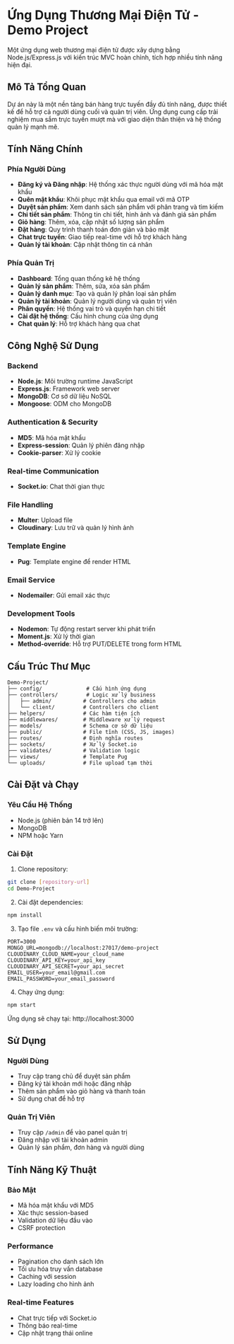 # Ứng Dụng Thương Mại Điện Tử - Demo Project

Một ứng dụng web thương mại điện tử được xây dựng bằng Node.js/Express.js với kiến trúc MVC hoàn chỉnh, tích hợp nhiều tính năng hiện đại.

## Mô Tả Tổng Quan

Dự án này là một nền tảng bán hàng trực tuyến đầy đủ tính năng, được thiết kế để hỗ trợ cả người dùng cuối và quản trị viên. Ứng dụng cung cấp trải nghiệm mua sắm trực tuyến mượt mà với giao diện thân thiện và hệ thống quản lý mạnh mẽ.

## Tính Năng Chính

### Phía Người Dùng
- **Đăng ký và Đăng nhập**: Hệ thống xác thực người dùng với mã hóa mật khẩu
- **Quên mật khẩu**: Khôi phục mật khẩu qua email với mã OTP
- **Duyệt sản phẩm**: Xem danh sách sản phẩm với phân trang và tìm kiếm
- **Chi tiết sản phẩm**: Thông tin chi tiết, hình ảnh và đánh giá sản phẩm
- **Giỏ hàng**: Thêm, xóa, cập nhật số lượng sản phẩm
- **Đặt hàng**: Quy trình thanh toán đơn giản và bảo mật
- **Chat trực tuyến**: Giao tiếp real-time với hỗ trợ khách hàng
- **Quản lý tài khoản**: Cập nhật thông tin cá nhân

### Phía Quản Trị
- **Dashboard**: Tổng quan thống kê hệ thống
- **Quản lý sản phẩm**: Thêm, sửa, xóa sản phẩm
- **Quản lý danh mục**: Tạo và quản lý phân loại sản phẩm
- **Quản lý tài khoản**: Quản lý người dùng và quản trị viên
- **Phân quyền**: Hệ thống vai trò và quyền hạn chi tiết
- **Cài đặt hệ thống**: Cấu hình chung của ứng dụng
- **Chat quản lý**: Hỗ trợ khách hàng qua chat

## Công Nghệ Sử Dụng

### Backend
- **Node.js**: Môi trường runtime JavaScript
- **Express.js**: Framework web server
- **MongoDB**: Cơ sở dữ liệu NoSQL
- **Mongoose**: ODM cho MongoDB

### Authentication & Security
- **MD5**: Mã hóa mật khẩu
- **Express-session**: Quản lý phiên đăng nhập
- **Cookie-parser**: Xử lý cookie

### Real-time Communication
- **Socket.io**: Chat thời gian thực

### File Handling
- **Multer**: Upload file
- **Cloudinary**: Lưu trữ và quản lý hình ảnh

### Template Engine
- **Pug**: Template engine để render HTML

### Email Service
- **Nodemailer**: Gửi email xác thực

### Development Tools
- **Nodemon**: Tự động restart server khi phát triển
- **Moment.js**: Xử lý thời gian
- **Method-override**: Hỗ trợ PUT/DELETE trong form HTML

## Cấu Trúc Thư Mục

```
Demo-Project/
├── config/              # Cấu hình ứng dụng
├── controllers/         # Logic xử lý business
│   ├── admin/          # Controllers cho admin
│   └── client/         # Controllers cho client
├── helpers/            # Các hàm tiện ích
├── middlewares/        # Middleware xử lý request
├── models/             # Schema cơ sở dữ liệu
├── public/             # File tĩnh (CSS, JS, images)
├── routes/             # Định nghĩa routes
├── sockets/            # Xử lý Socket.io
├── validates/          # Validation logic
├── views/              # Template Pug
└── uploads/            # File upload tạm thời
```

## Cài Đặt và Chạy

### Yêu Cầu Hệ Thống
- Node.js (phiên bản 14 trở lên)
- MongoDB
- NPM hoặc Yarn

### Cài Đặt
1. Clone repository:
```bash
git clone [repository-url]
cd Demo-Project
```

2. Cài đặt dependencies:
```bash
npm install
```

3. Tạo file `.env` và cấu hình biến môi trường:
```env
PORT=3000
MONGO_URL=mongodb://localhost:27017/demo-project
CLOUDINARY_CLOUD_NAME=your_cloud_name
CLOUDINARY_API_KEY=your_api_key
CLOUDINARY_API_SECRET=your_api_secret
EMAIL_USER=your_email@gmail.com
EMAIL_PASSWORD=your_email_password
```

4. Chạy ứng dụng:
```bash
npm start
```

Ứng dụng sẽ chạy tại: http://localhost:3000

## Sử Dụng

### Người Dùng
- Truy cập trang chủ để duyệt sản phẩm
- Đăng ký tài khoản mới hoặc đăng nhập
- Thêm sản phẩm vào giỏ hàng và thanh toán
- Sử dụng chat để hỗ trợ

### Quản Trị Viên
- Truy cập `/admin` để vào panel quản trị
- Đăng nhập với tài khoản admin
- Quản lý sản phẩm, đơn hàng và người dùng

## Tính Năng Kỹ Thuật

### Bảo Mật
- Mã hóa mật khẩu với MD5
- Xác thực session-based
- Validation dữ liệu đầu vào
- CSRF protection

### Performance
- Pagination cho danh sách lớn
- Tối ưu hóa truy vấn database
- Caching với session
- Lazy loading cho hình ảnh

### Real-time Features
- Chat trực tiếp với Socket.io
- Thông báo real-time
- Cập nhật trạng thái online